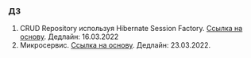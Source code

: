 ### ДЗ
1. CRUD Repository используя Hibernate Session Factory. [Ссылка на основу](https://github.com/andreichev/itis-programming-java4/tree/main/HibernateExample). Дедлайн: 16.03.2022
2. Микросервис. [Ссылка на основу](https://github.com/andreichev/itis-programming-java4/tree/main/SpringAppTemplate). Дедлайн: 23.03.2022.
